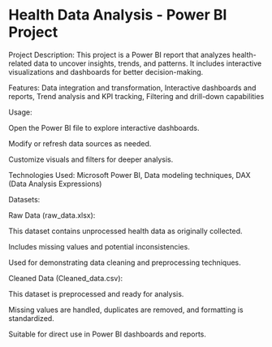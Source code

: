 # Health Data Analysis - Power BI Project

Project Description:
This project is a Power BI report that analyzes health-related data to uncover insights, trends, and patterns. It includes interactive visualizations and dashboards for better decision-making.

Features:
Data integration and transformation,
Interactive dashboards and reports,
Trend analysis and KPI tracking,
Filtering and drill-down capabilities

Usage:

Open the Power BI file to explore interactive dashboards.

Modify or refresh data sources as needed.

Customize visuals and filters for deeper analysis.

Technologies Used:
Microsoft Power BI,
Data modeling techniques,
DAX (Data Analysis Expressions)

Datasets:

 Raw Data (raw_data.xlsx):

  This dataset contains unprocessed health data as originally collected.

  Includes missing values and potential inconsistencies.

  Used for demonstrating data cleaning and preprocessing techniques.

Cleaned Data (Cleaned_data.csv):

  This dataset is preprocessed and ready for analysis.

  Missing values are handled, duplicates are removed, and formatting is standardized.

  Suitable for direct use in Power BI dashboards and reports.
